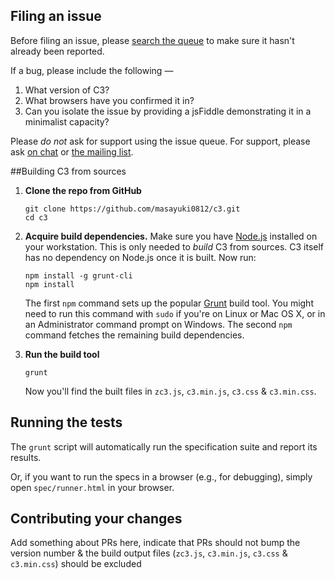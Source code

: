 ## Filing an issue

Before filing an issue, please [search the queue](https://github.com/masayuki0812/c3/issues) to make sure it hasn't already been reported.

If a bug, please include the following —

1. What version of C3?
1. What browsers have you confirmed it in?
1. Can you isolate the issue by providing a jsFiddle demonstrating it in a minimalist capacity?

Please *do not* ask for support using the issue queue. For support, please ask [on chat](https://gitter.im/masayuki0812/c3) or [the mailing list](groups.google.com/forum/#!forum/c3js).

##Building C3 from sources

 1. **Clone the repo from GitHub**

        git clone https://github.com/masayuki0812/c3.git
        cd c3

 2. **Acquire build dependencies.** Make sure you have [Node.js](http://nodejs.org/) installed on your workstation. This is only needed to _build_ C3 from sources. C3 itself has no dependency on Node.js once it is built. Now run:

        npm install -g grunt-cli
        npm install

    The first `npm` command sets up the popular [Grunt](http://gruntjs.com/) build tool. You might need to run this command with `sudo` if you're on Linux or Mac OS X, or in an Administrator command prompt on Windows. The second `npm` command fetches the remaining build dependencies.

 3. **Run the build tool**

        grunt

    Now you'll find the built files in `zc3.js`, `c3.min.js`, `c3.css` & `c3.min.css`.

## Running the tests
The `grunt` script will automatically run the specification suite and report its results.

Or, if you want to run the specs in a browser (e.g., for debugging), simply open `spec/runner.html` in your browser.

## Contributing your changes

Add something about PRs here, indicate that PRs should not bump the version number & the build output files (`zc3.js`, `c3.min.js`, `c3.css` & `c3.min.css`) should be excluded
